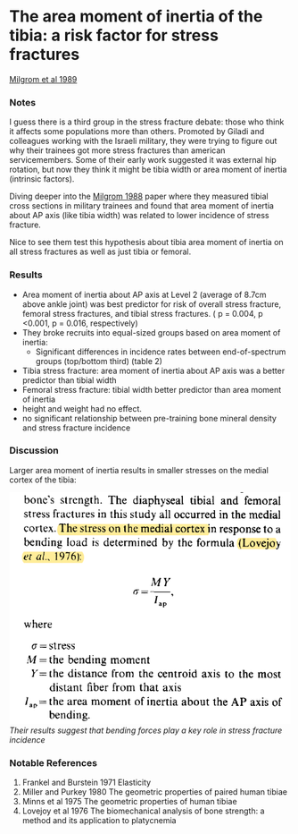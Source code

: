 # The area moment of inertia of the tibia: a risk factor for stress fractures
[Milgrom et al 1989](../References/Milgrom1989Area.pdf)

### Notes
I guess there is a third group in the stress fracture debate: those who think it affects some populations more than others. 
Promoted by Giladi and colleagues working with the Israeli military, they were trying to figure out why their trainees got 
more stress fractures than american servicemembers. Some of their early work suggested it was external hip rotation, but now
they think it might be tibia width or area moment of inertia (intrinsic factors). 

Diving deeper into the [Milgrom 1988](../References/Milgrom1988Analysis.pdf) paper where they measured tibial cross sections in military
trainees and found that area moment of inertia about AP axis (like tibia width) was related to lower incidence of stress fracture.

Nice to see them test this hypothesis about tibia area moment of inertia on all stress fractures as well as just tibia or femoral.

### Results
- Area moment of inertia about AP axis at Level 2 (average of 8.7cm above ankle joint) was best predictor for risk of overall
stress fracture, femoral stress fractures, and tibial stress fractures. ( p = 0.004, p <0.001, p = 0.016, respectively)
- They broke recruits into equal-sized groups based on area moment of inertia:
    - Significant differences in incidence rates between end-of-spectrum groups (top/bottom third) (table 2)
- Tibia stress fracture: area moment of inertia about AP axis was a better predictor than tibial width
- Femoral stress fracture: tibial width better predictor than area moment of inertia
- height and weight had no effect.
- no significant relationship between pre-training bone mineral density and stress fracture incidence
### Discussion
Larger area moment of inertia results in smaller stresses on the medial cortex of the tibia:

![](../Images/Milgrom1989Area_1.png)    
*Their results suggest that bending forces play a key role in stress fracture incidence*

### Notable References
1. Frankel and Burstein 1971 Elasticity
1. Miller and Purkey 1980 The geometric properties of paired human tibiae
1. Minns et al 1975 The geometric properties of human tibiae
1. Lovejoy et al 1976 The biomechanical analysis of bone strength: a method and its application to platycnemia